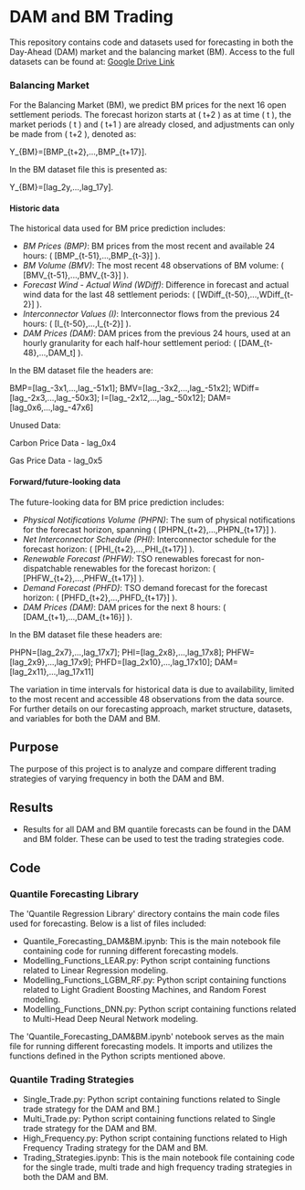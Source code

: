 # DAM and BM Trading

This repository contains code and datasets used for forecasting in both the Day-Ahead (DAM) market and the balancing market (BM).
Access to the full datasets can be found at: [Google Drive Link](https://drive.google.com/drive/u/0/folders/1GSJhwvhRZ5X5A0uJRZzkzCuJ8xu9kDcX)

### Balancing Market

For the Balancing Market (BM), we predict BM prices for the next 16 open settlement periods. The forecast horizon starts at \( t+2 \) as at time \( t \), the market periods \( t \) and \( t+1 \) are already closed, and adjustments can only be made from \( t+2 \), denoted as:

Y_{BM}=[BMP_{t+2},...,BMP_{t+17}].


In the BM dataset file this is presented as:

Y_{BM}=[lag_2y,...,lag_17y].


#### Historic data

The historical data used for BM price prediction includes:

- *BM Prices (BMP)*: BM prices from the most recent and available 24 hours: \( [BMP_{t-51},...,BMP_{t-3}] \).
- *BM Volume (BMV)*: The most recent 48 observations of BM volume: \( [BMV_{t-51},...,BMV_{t-3}] \).
- *Forecast Wind - Actual Wind (WDiff)*: Difference in forecast and actual wind data for the last 48 settlement periods: \( [WDiff_{t-50},...,WDiff_{t-2}] \).
- *Interconnector Values (I)*: Interconnector flows from the previous 24 hours: \( [I_{t-50},...,I_{t-2}] \).
- *DAM Prices (DAM)*: DAM prices from the previous 24 hours, used at an hourly granularity for each half-hour settlement period: \( [DAM_{t-48},...,DAM_t] \).

In the BM dataset file the headers are:

BMP=[lag_-3x1,...,lag_-51x1]; BMV=[lag_-3x2,...,lag_-51x2]; WDiff=[lag_-2x3,...,lag_-50x3]; I=[lag_-2x12,...,lag_-50x12]; DAM=[lag_0x6,...,lag_-47x6]

Unused Data:

Carbon Price Data - lag\_0x4

Gas Price Data - lag\_0x5

#### Forward/future-looking data

The future-looking data for BM price prediction includes:

- *Physical Notifications Volume (PHPN)*: The sum of physical notifications for the forecast horizon, spanning \( [PHPN_{t+2},...,PHPN_{t+17}] \).
- *Net Interconnector Schedule (PHI)*: Interconnector schedule for the forecast horizon: \( [PHI_{t+2},...,PHI_{t+17}] \).
- *Renewable Forecast (PHFW)*: TSO renewables forecast for non-dispatchable renewables for the forecast horizon: \( [PHFW_{t+2},...,PHFW_{t+17}] \).
- *Demand Forecast (PHFD)*: TSO demand forecast for the forecast horizon: \( [PHFD_{t+2},...,PHFD_{t+17}] \).
- *DAM Prices (DAM)*: DAM prices for the next 8 hours: \( [DAM_{t+1},...,DAM_{t+16}] \).

In the BM dataset file these headers are:

PHPN=[lag_2x7},...,lag_17x7]; PHI=[lag_2x8},...,lag_17x8]; PHFW=[lag_2x9},...,lag_17x9]; PHFD=[lag_2x10},...,lag_17x10]; DAM=[lag_2x11},...,lag_17x11]  


The variation in time intervals for historical data is due to availability, limited to the most recent and accessible 48 observations from the data source. For further details on our forecasting approach, market structure, datasets, and variables for both the DAM and BM.


## Purpose
The purpose of this project is to analyze and compare different trading strategies of varying frequency in both the DAM and BM.

## Results
- Results for all DAM and BM quantile forecasts can be found in the DAM and BM folder. These can be used to test the trading strategies code.

## Code

### Quantile Forecasting Library

The 'Quantile Regression Library' directory contains the main code files used for forecasting. Below is a list of files included:
- Quantile_Forecasting_DAM&BM.ipynb: This is the main notebook file containing code for running different forecasting models.
- Modelling_Functions_LEAR.py: Python script containing functions related to Linear Regression modeling.
- Modelling_Functions_LGBM_RF.py: Python script containing functions related to Light Gradient Boosting Machines, and Random Forest modeling.
- Modelling_Functions_DNN.py: Python script containing functions related to Multi-Head Deep Neural Network modeling.

The 'Quantile_Forecasting_DAM&BM.ipynb' notebook serves as the main file for running different forecasting models. It imports and utilizes the functions defined in the Python scripts mentioned above.

### Quantile Trading Strategies
- Single_Trade.py: Python script containing functions related to Single trade strategy for the DAM and BM.]
- Multi_Trade.py: Python script containing functions related to Single trade strategy for the DAM and BM.
- High_Frequency.py: Python script containing functions related to High Frequency Trading strategy for the DAM and BM.
- Trading_Strategies.ipynb: This is the main notebook file containing code for the single trade, multi trade and high frequency trading strategies in both the DAM and BM.



